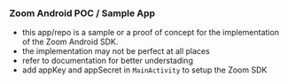 ### Zoom Android POC / Sample App

- this app/repo is a sample or a proof of concept for the implementation of the Zoom Android SDK.
- the implementation may not be perfect at all places
- refer to documentation for better understading
- add appKey and appSecret in `MainActivity` to setup the Zoom SDK